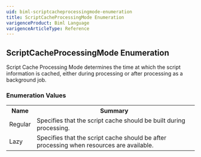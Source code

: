 ```yaml
---
uid: biml-scriptcacheprocessingmode-enumeration
title: ScriptCacheProcessingMode Enumeration
varigenceProduct: Biml Language
varigenceArticleType: Reference
---
```


## ScriptCacheProcessingMode Enumeration<div class="LanguageSummary"><div class ="SummaryItem">Script Cache Processing Mode determines the time at which the script information is cached, either during processing or after processing as a background job.</div></div><div class="EnumValueGroup">### Enumeration Values<table id="EnumValue" class="MemberList"><tbody><tr><th class="MemberNameColumnHeader">Name</th><th class="MemberSummaryColumnHeader">Summary</th></tr><tr class="cd0"><td class="MemberName">Regular</td><td class="MemberSummary"><div class ="SummaryItem">Specifies that the script cache should be built during processing.</div> </td></tr><tr class="cd1"><td class="MemberName">Lazy</td><td class="MemberSummary"><div class ="SummaryItem">Specifies that the script cache should be after processing when resources are available.</div> </td></tr></tbody></table></div>